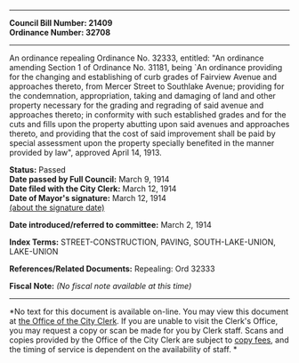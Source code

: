 * * * * *  
  
**Council Bill Number: [](#h0)[](#h2)21409**   
**Ordinance Number: 32708**  
  
* * * * *  
  
An ordinance repealing Ordinance No. 32333, entitled: "An ordinance amending Section 1 of Ordinance No. 31181, being \`An ordinance providing for the changing and establishing of curb grades of Fairview Avenue and approaches thereto, from Mercer Street to Southlake Avenue; providing for the condemnation, appropriation, taking and damaging of land and other property necessary for the grading and regrading of said avenue and approaches thereto; in conformity with such established grades and for the cuts and fills upon the property abutting upon said avenues and approaches thereto, and providing that the cost of said improvement shall be paid by special assessment upon the property specially benefited in the manner provided by law", approved April 14, 1913.  
  
**Status:** Passed   
**Date passed by Full Council:** March 9, 1914   
**Date filed with the City Clerk:** March 12, 1914   
**Date of Mayor's signature:** March 12, 1914   
[(about the signature date)](/~public/approvaldate.htm)   
  
  
**Date introduced/referred to committee:** March 2, 1914   
  
**Index Terms:** STREET-CONSTRUCTION, PAVING, SOUTH-LAKE-UNION, LAKE-UNION  
  
**References/Related Documents:** Repealing: Ord 32333  
  
**Fiscal Note:** *(No fiscal note available at this time)*  
  
* * * * *  
  
*No text for this document is available on-line. You may view this document at [the Office of the City Clerk](http://www.seattle.gov/leg/clerk/contactUs.htm). If you are unable to visit the Clerk's Office, you may request a copy or scan be made for you by Clerk staff. Scans and copies provided by the Office of the City Clerk are subject to [copy fees](http://clerk.seattle.gov/~public/clerkfees.htm), and the timing of service is dependent on the availability of staff. *  
  
  
